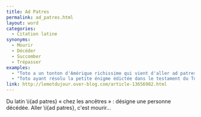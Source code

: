 ```yaml
---
title: Ad Patres
permalink: ad_patres.html
layout: word
categories:
  - Citation latine
synonyms:
  - Mourir
  - Décéder
  - Succomber
  - Trépasser
examples:
  - "Toto a un tonton d'Amérique richissime qui vient d'aller ad patres, laissant un héritage colossal. (cf. histoires)"
  - "Toto ayant résolu la petite énigme édictée dans le testament du Tonton d'Armorique parti ad patres vient d'accéder à la ploutocratie : il est devenu richissime. Aujourd'hui, nous avons affaire à un grand expert de numismatique et brasse les valeurs fiduciaires à tour de bras. (cf. histoires)"
link: http://lemotdujour.over-blog.com/article-13656982.html
---
```


Du latin \i{ad patres} « chez les ancêtres » : désigne une personne décédée. Aller \i{ad patres}, c'est mourir...

